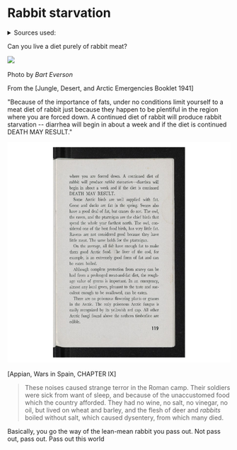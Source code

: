 # Rabbit starvation

<details><summary>Sources used:</summary>
- [hekint.org](https://hekint.org/2022/01/26/rabbit-starvation-protein-poisoning/)
- [BBC Future](https://www.bbc.com/future/article/20170224-what-food-would-keep-you-alive-the-longest)
- [Xah Lee](http://xahlee.org/xa/misc/rabbits_hare.html)
- [Wikipedia](https://en.wikipedia.org/wiki/Protein_poisoning)
</details>

Can you live a diet purely of rabbit meat?

<img src=".pix/rabbit_starvation1.avif" style="width:210px; height: auto;">

Photo by _Bart Everson_

From the [Jungle, Desert, and Arctic Emergencies Booklet 1941]

"Because of the importance of fats, under no conditions limit yourself to a meat diet of rabbit just because they happen to be plentiful in the region where you are forced down. A continued diet of rabbit will produce rabbit starvation -- diarrhea will begin in about a week and if the diet is continued DEATH MAY RESULT."

<img src=".pix/rabbit_starvation2.png" style="width:auto; height: 500px;">

[Appian, Wars in Spain, CHAPTER IX]

> These noises caused strange terror in the Roman camp. Their soldiers were sick from want of sleep, and because of the unaccustomed food which the country afforded. They had no wine, no salt, no vinegar, no oil, but lived on wheat and barley, and the flesh of deer and *rabbits* boiled without salt, which caused dysentery, from which many died. 

Basically, you go the way of the lean-mean rabbit you pass out. Not pass out, pass out. Pass out this world
